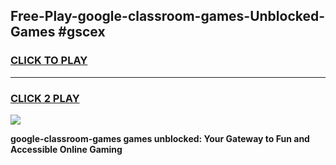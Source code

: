 
## Free-Play-google-classroom-games-Unblocked-Games #gscex
<h3>
<a href="https://news.freeplayer.one?title=google-classroom-games&ref=8M">CLICK TO PLAY</a></h3>
<hr>

<h3>
<a href="https://news.freeplayer.one?title=google-classroom-games&ref=8M">CLICK 2 PLAY</a>
  
</h3>

<a href="https://news.freeplayer.one?title=google-classroom-games&ref=8M"><img src="https://clearcache.store/games.png"></a>


**google-classroom-games games unblocked: Your Gateway to Fun and Accessible Online Gaming**
